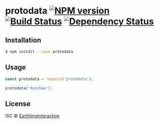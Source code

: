 # protodata [![NPM version][npm-image]][npm-url] [![Build Status][travis-image]][travis-url] [![Dependency Status][daviddm-image]][daviddm-url]
> 

## Installation

```sh
$ npm install --save protodata
```

## Usage

```js
const protodata = require('protodata');

protodata('Rainbow');
```
## License

ISC © [EarthlingInteractive]()


[npm-image]: https://badge.fury.io/js/protodata.svg
[npm-url]: https://npmjs.org/package/protodata
[travis-image]: https://travis-ci.org/srouse/protodata.svg?branch=master
[travis-url]: https://travis-ci.org/srouse/protodata
[daviddm-image]: https://david-dm.org/srouse/protodata.svg?theme=shields.io
[daviddm-url]: https://david-dm.org/srouse/protodata
